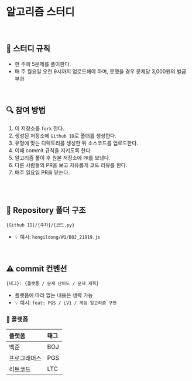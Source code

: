 # 알고리즘 스터디


<br/>

## 📌 스터디 규칙

- 한 주에 5문제를 풀이한다.
- 매 주 월요일 오전 9시까지 업로드해야 하며, 못했을 경우 문제당 3,000원의 벌금 부과

<br/>

## 🔍 참여 방법

1. 이 저장소를 `fork` 한다.
2. 생성된 저장소에 `Github ID`로 폴더를 생성한다.
3. 유형에 맞는 디렉토리를 생성한 뒤 소스코드를 업로드한다.
4. 이때 commit 규칙을 지키도록 한다.
5. 알고리즘 풀이 후 원본 저장소에 `PR`를 보낸다.
6. 다른 사람들의 PR을 보고 자유롭게 코드 리뷰를 한다.
7. 매주 일요일 PR을 닫는다.

<br/>

<br/>

## 📁 Repository 폴더 구조

```
{Github ID}/{주차}/{코드.py}
```

- 💡 예시:  `hongildong/W1/BOJ_21919.js`

<br/>

## ⚠️ commit 컨벤션

```
{태그}: {플랫폼 / 문제 난이도 / 문제 제목} 
```

- 플랫폼에 따라 없는 내용은 생략 가능
- 💡 예시: `feat: PGS / LV1 / 게임 알고리즘 구현`

### 🏢 플랫폼

| 플랫폼       | 태그 |
| :----------- | :--- |
| 백준         | BOJ  |
| 프로그래머스 | PGS  |
| 리트코드     | LTC  |


